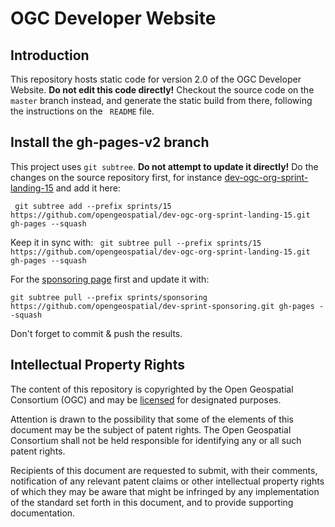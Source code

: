 # OGC Developer Website

## Introduction
This repository hosts static code for version 2.0 of the OGC Developer Website. **Do not edit this code directly!** Checkout the source code on the `master` branch instead, and generate the static build from there, following the instructions on the ` README` file. 

## Install the gh-pages-v2 branch

This project uses `git subtree`. **Do not attempt to update it directly!** Do the changes on the source repository first, for instance [dev-ogc-org-sprint-landing-15](https://github.com/opengeospatial/dev-ogc-org-sprint-landing-15.git) and add it here:

` git subtree add --prefix sprints/15 https://github.com/opengeospatial/dev-ogc-org-sprint-landing-15.git gh-pages --squash` 

Keep it in sync with:
` git subtree pull --prefix sprints/15 https://github.com/opengeospatial/dev-ogc-org-sprint-landing-15.git gh-pages --squash` 

For the [sponsoring page](https://github.com/doublebyte1/sponsoring.git) first and update it with:

`git subtree pull --prefix sprints/sponsoring https://github.com/opengeospatial/dev-sprint-sponsoring.git gh-pages --squash`

Don't forget to commit & push the results.

## Intellectual Property Rights

The content of this repository is copyrighted by the Open Geospatial Consortium (OGC) and may be [licensed](https://github.com/opengeospatial/er_template/blob/master/LICENSE) for designated purposes.

Attention is drawn to the possibility that some of the elements of this document may be the subject of patent rights. The Open Geospatial Consortium shall not be held responsible for identifying any or all such patent rights.

Recipients of this document are requested to submit, with their comments, notification of any relevant patent claims or other intellectual property rights of which they may be aware that might be infringed by any implementation of the standard set forth in this document, and to provide supporting documentation.
